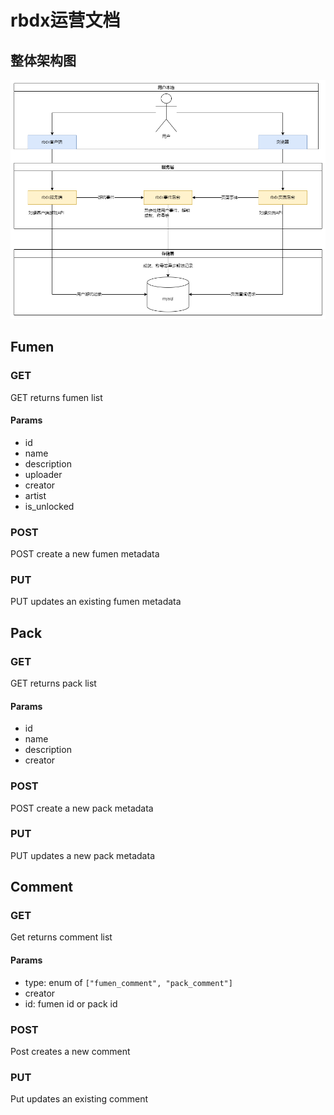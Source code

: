 # rbdx运营文档

## 整体架构图

![架构图](./img/arch.png)

## Fumen

### GET

GET returns fumen list

#### Params

- id
- name
- description
- uploader
- creator
- artist
- is_unlocked

### POST

POST create a new fumen metadata

### PUT

PUT updates an existing fumen metadata

## Pack

### GET

GET returns pack list

#### Params

- id
- name
- description
- creator

### POST

POST create a new pack metadata

### PUT

PUT updates a new pack metadata

## Comment

### GET

Get returns comment list

#### Params

- type: enum of `["fumen_comment", "pack_comment"]`
- creator
- id: fumen id or pack id

### POST

Post creates a new comment

### PUT

Put updates an existing comment

